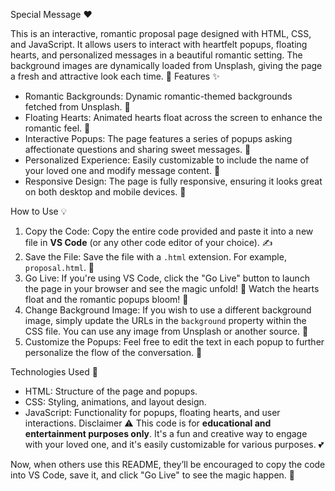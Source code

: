 Special Message ❤️

This is an interactive, romantic proposal page designed with HTML, CSS, and JavaScript. It allows users to interact with heartfelt popups, floating hearts, and personalized messages in a beautiful romantic setting. The background images are dynamically loaded from Unsplash, giving the page a fresh and attractive look each time. 🌹
Features ✨
- Romantic Backgrounds: Dynamic romantic-themed backgrounds fetched from Unsplash. 📸
- Floating Hearts: Animated hearts float across the screen to enhance the romantic feel. 💖
- Interactive Popups: The page features a series of popups asking affectionate questions and sharing sweet messages. 💬
- Personalized Experience: Easily customizable to include the name of your loved one and modify message content. 💑
- Responsive Design: The page is fully responsive, ensuring it looks great on both desktop and mobile devices. 📱

 How to Use 💡
1. Copy the Code: Copy the entire code provided and paste it into a new file in **VS Code** (or any other code editor of your choice). ✍️   
2. Save the File: Save the file with a `.html` extension. For example, `proposal.html`. 💾
3. Go Live: If you're using VS Code, click the "Go Live" button to launch the page in your browser and see the magic unfold! 🌟 Watch the hearts float and the romantic popups bloom! 🌸
4. Change Background Image: If you wish to use a different background image, simply update the URLs in the `background` property within the CSS file. You can use any image from Unsplash or another source. 🌅
5. Customize the Popups: Feel free to edit the text in each popup to further personalize the flow of the conversation. 📝

Technologies Used 🔧
- HTML: Structure of the page and popups.
- CSS: Styling, animations, and layout design.
- JavaScript: Functionality for popups, floating hearts, and user interactions.
 Disclaimer ⚠️
This code is for **educational and entertainment purposes only**. It's a fun and creative way to engage with your loved one, and it's easily customizable for various purposes. 💕

Now, when others use this README, they’ll be encouraged to copy the code into VS Code, save it, and click "Go Live" to see the magic happen. 🌟
